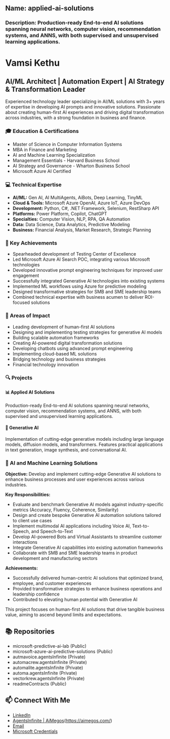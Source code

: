 ## Name: applied-ai-solutions
### Description: Production-ready End-to-end AI solutions spanning neural networks, computer vision, recommendation systems, and ANNS, with both supervised and unsupervised learning applications.

# Vamsi Kethu
## AI/ML Architect | Automation Expert | AI Strategy & Transformation Leader

Experienced technology leader specializing in AI/ML solutions with 3+ years of expertise in developing AI prompts and innovative solutions. Passionate about creating human-first AI experiences and driving digital transformation across industries, with a strong foundation in business and finance.

### 🎓 Education & Certifications
- Master of Science in Computer Information Systems
- MBA in Finance and Marketing
- AI and Machine Learning Specialization
- Management Essentials - Harvard Business School
- AI Strategy and Governance - Wharton Business School
- Microsoft Azure AI Certified

### 💻 Technical Expertise
- **AI/ML:** Gen AI, AI MultiAgents, AiBots, Deep Learning, TinyML
- **Cloud & Tools:** Microsoft Azure OpenAI, Azure IoT, Azure DevOps
- **Development:** Python, C#, .NET Framework, Selenium, RestSharp API
- **Platforms:** Power Platform, Copilot, ChatGPT
- **Specialties:** Computer Vision, NLP, RPA, QA Automation
- **Data:** Data Science, Data Analytics, Predictive Modeling
- **Business:** Financial Analysis, Market Research, Strategic Planning

### 🚀 Key Achievements
- Spearheaded development of Testing Center of Excellence
- Led Microsoft Azure AI Search POC, integrating various Microsoft technologies
- Developed innovative prompt engineering techniques for improved user engagement
- Successfully integrated Generative AI technologies into existing systems
- Implemented ML workflows using Azure for predictive modeling
- Designed transformative strategies for SMB and SME leadership teams
- Combined technical expertise with business acumen to deliver ROI-focused solutions

### 🌟 Areas of Impact
- Leading development of human-first AI solutions
- Designing and implementing testing strategies for generative AI models
- Building scalable automation frameworks
- Creating AI-powered digital transformation solutions
- Developing chatbots using advanced prompt engineering
- Implementing cloud-based ML solutions
- Bridging technology and business strategies
- Financial technology innovation

### 🔍 Projects
#### 📊 Applied AI Solutions
Production-ready End-to-end AI solutions spanning neural networks, computer vision, recommendation systems, and ANNS, with both supervised and unsupervised learning applications.

#### 🧠 Generative AI
Implementation of cutting-edge generative models including large language models, diffusion models, and transformers. Features practical applications in text generation, image synthesis, and conversational AI.

### 🎯 AI and Machine Learning Solutions

**Objective:** Develop and implement cutting-edge Generative AI solutions to enhance business processes and user experiences across various industries.

**Key Responsibilities:**
- Evaluate and benchmark Generative AI models against industry-specific metrics (Accuracy, Fluency, Coherence, Similarity)
- Design and create bespoke Generative AI automation solutions tailored to client use cases
- Implement multimodal AI applications including Voice AI, Text-to-Speech, and Speech-to-Text
- Develop AI-powered Bots and Virtual Assistants to streamline customer interactions
- Integrate Generative AI capabilities into existing automation frameworks
- Collaborate with SMB and SME leadership teams in product development and manufacturing sectors

**Achievements:**
- Successfully delivered human-centric AI solutions that optimized brand, employee, and customer experiences
- Provided transformative strategies to enhance business operations and leadership confidence
- Contributed to elevating human potential with Generative AI

This project focuses on human-first AI solutions that drive tangible business value, aiming to ascend beyond limits and expectations.

## 📚 Repositories
- microsoft-predictive-ai-lab (Public)
- microsoft-azure-ai-predictive-solutions (Public)
- autmavoice.agentsInfinite (Private)
- automacrew.agentsInfinite (Private)
- automalite.agentsInfinite (Private)
- automa.agentsInfinite (Private)
- vectorkrew.agentsInfinite (Private)
- readmeContracts (Public)

## 📫 Connect With Me
- [LinkedIn](www.linkedin.com/in/vamsikethu)
- [AgentsInfinite | AiMegos](https://agentsinfinite.com/)(https://aimegos.com/)
- [Email](mailto:)
- [Microsoft Credentials](https://learn.microsoft.com/en-us/users/kethuvamsi-aiml/transcript/v0306i32e25382l)

